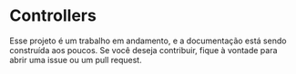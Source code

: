 # Controllers

Esse projeto é um trabalho em andamento, e a documentação está sendo construída aos poucos. Se você deseja contribuir, fique à vontade para abrir uma issue ou um pull request.